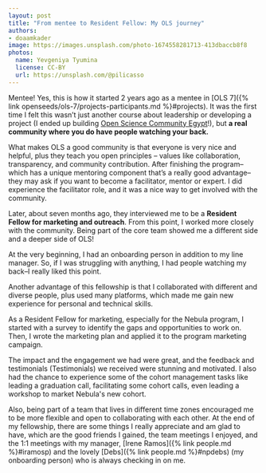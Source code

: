 ```yaml
---
layout: post
title: "From mentee to Resident Fellow: My OLS journey"
authors:
- doaamkader
image: https://images.unsplash.com/photo-1674558281713-413dbaccb8f8
photos:
  name: Yevgeniya Tyumina
  license: CC-BY
  url: https://unsplash.com/@pilicasso
---
```


Mentee! Yes, this is how it started 2 years ago as a mentee in [OLS 7]({% link openseeds/ols-7/projects-participants.md %}#projects). 
It was the first time I felt this wasn’t just another course about leadership or developing a project (I ended up building [Open Science Community Egypt](https://osc-international.com/osc-egypt/)!), 
but **a real community where you do have people watching your back.**

What makes OLS a good community is that everyone is very nice and helpful, plus they teach you open principles – values like collaboration, transparency, and community contribution.
After finishing the program–which has a unique mentoring component that’s a really good advantage–they may ask if you want to become a facilitator, mentor or expert. 
I did experience the facilitator role, and it was a nice way to get involved with the community. 

Later, about seven months ago, they interviewed me to be a **Resident Fellow for marketing and outreach**. 
From this point, I worked more closely with the community. Being part of the core team showed me a different side and a deeper side of OLS!

At the very beginning, I had an onboarding person in addition to my line manager.
So, if I was struggling with anything, I had people watching my back–I really liked this point.

Another advantage of this fellowship is that I collaborated with different and diverse people, plus used many platforms, which made me gain new experience for personal and technical skills.

As a Resident Fellow for marketing, especially for the Nebula program, I started with a survey to identify the gaps and opportunities to work on. 
Then, I wrote the marketing plan and applied it to the program marketing campaign.

The impact and the engagement we had were great, and the feedback and testimonials (Testimonials) we received were stunning and motivated. 
I also had the chance to experience some of the cohort management tasks like leading a graduation call, facilitating some cohort calls, even leading a workshop to market Nebula's new cohort.

Also, being part of a team that lives in different time zones encouraged me to be more flexible and open to collaborating with each other. 
At the end of my fellowship, there are some things I really appreciate and am glad to have, which are the good friends I gained, the team meetings I enjoyed, 
and the 1:1 meetings with my manager, [Irene Ramos]({% link people.md %}#iramosp) and the lovely [Debs]({% link people.md %}#npdebs) (my onboarding person) who is always checking in on me. 
